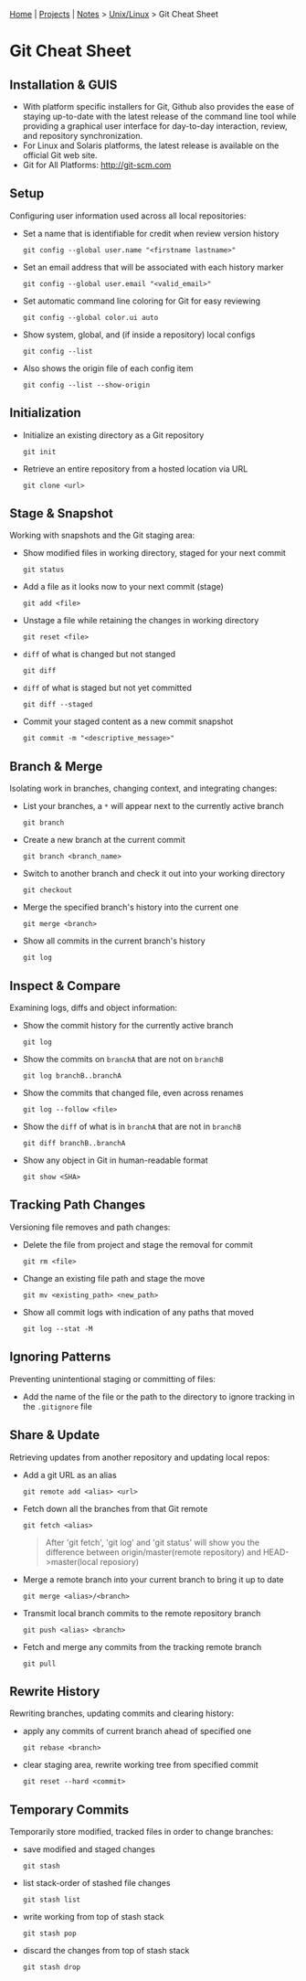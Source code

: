 [Home](../../) | [Projects](../../projects) | [Notes](../) > <a href="./">Unix/Linux</a> > Git Cheat Sheet

# Git Cheat Sheet



## Installation & GUIS

* With platform specific installers for Git, Github also provides the ease of staying up-to-date with the latest release of the command line tool while providing a graphical user interface for day-to-day interaction, review, and repository synchronization.
* For Linux and Solaris platforms, the latest release is available on the official Git web site.
* Git for All Platforms: <http://git-scm.com>




## Setup

Configuring user information used across all local repositories:

- Set a name that is identifiable for credit when review version history

  ```plain
  git config --global user.name "<firstname lastname>"
  ```

- Set an email address that will be associated with each history marker

  ```plain
  git config --global user.email "<valid_email>"
  ```

- Set automatic command line coloring for Git for easy reviewing

  ```plain
  git config --global color.ui auto
  ```

- Show system, global, and (if inside a repository) local configs

  ```plain
  git config --list
  ```

- Also shows the origin file of each config item

  ```plain
  git config --list --show-origin
  ```




## Initialization

* Initialize an existing directory as a Git repository

  ```plain
  git init
  ```

* Retrieve an entire repository from a hosted location via URL

  ```plain
  git clone <url>
  ```




## Stage & Snapshot

Working with snapshots and the Git staging area:

* Show modified files in working directory, staged for your next commit

  ```plain
  git status
  ```

* Add a file as it looks now to your next commit (stage)

  ```plain
  git add <file>
  ```

* Unstage a file while retaining the changes in working directory

  ```plain
  git reset <file>
  ```

* `diff` of what is changed but not stanged

  ```plain
  git diff
  ```

* `diff` of what is staged but not yet committed

  ```plain
  git diff --staged
  ```

* Commit your staged content as a new commit snapshot

  ```plain
  git commit -m "<descriptive_message>"
  ```

  


## Branch & Merge

Isolating work in branches, changing context, and integrating changes:

* List your branches, a `*` will appear next to the currently active branch

  ```plain
  git branch
  ```

* Create a new branch at the current commit

  ```plain
  git branch <branch_name>
  ```

* Switch to another branch and check it out into your working directory

  ```plain
  git checkout
  ```

* Merge the specified branch's history into the current one

  ```plain
  git merge <branch>
  ```

* Show all commits in the current branch's history

  ```plain
  git log
  ```

  


## Inspect & Compare

Examining logs, diffs and object information:

* Show the commit history for the currently active branch

  ```plain
  git log
  ```

* Show the commits on `branchA` that are not on `branchB`

  ```plain
  git log branchB..branchA
  ```

* Show the commits that changed file, even across renames

  ```plain
  git log --follow <file>
  ```

* Show the `diff` of what is in `branchA` that are not in `branchB`

  ```plain
  git diff branchB..branchA
  ```

* Show any object in Git in human-readable format

  ```plain
  git show <SHA>
  ```

  


## Tracking Path Changes

Versioning file removes and path changes:

* Delete the file from project and stage the removal for commit

  ```plain
  git rm <file>
  ```

* Change an existing file path and stage the move

  ```plain
  git mv <existing_path> <new_path>
  ```

* Show all commit logs with indication of any paths that moved

  ```plain
  git log --stat -M
  ```




## Ignoring Patterns

Preventing unintentional staging or committing of files:

* Add the name of the file or the path to the directory to ignore tracking in the `.gitignore` file




## Share & Update

Retrieving updates from another repository and updating local repos:

* Add a git URL as an alias

  ```plain
  git remote add <alias> <url>
  ```

* Fetch down all the branches from that Git remote

  ```plain
  git fetch <alias>
  ```

  > After 'git fetch', 'git log' and 'git status' will show you the difference between origin/master(remote repository) and HEAD->master(local reposiory)

* Merge a remote branch into your current branch to bring it up to date

  ```plain
  git merge <alias>/<branch>
  ```

* Transmit local branch commits to the remote repository branch

  ```plain
  git push <alias> <branch>
  ```

* Fetch and merge any commits from the tracking remote branch

  ```plain
  git pull
  ```




## Rewrite History

Rewriting branches, updating commits and clearing history:

* apply any commits of current branch ahead of specified one

  ```plain
  git rebase <branch>
  ```

* clear staging area, rewrite working tree from specified commit

  ```plain
  git reset --hard <commit>
  ```




## Temporary Commits

Temporarily store modified, tracked files in order to change branches:

* save modified and staged changes

  ```plain
  git stash
  ```

* list stack-order of stashed file changes

  ```plain
  git stash list
  ```

* write working from top of stash stack

  ```plain
  git stash pop
  ```

* discard the changes from top of stash stack

  ```plain
  git stash drop
  ```

